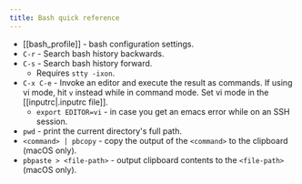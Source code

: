 ```yaml
---
title: Bash quick reference
---
```


- [[bash_profile]] - bash configuration settings.
- `C-r` - Search bash history backwards.
- `C-s` - Search bash history forward.
	- Requires `stty -ixon`.
- `C-x C-e` - Invoke an editor and execute the result as commands. If using vi mode, hit `v` instead while in command mode. Set vi mode in the [[inputrc|.inputrc file]].
    - `export EDITOR=vi` - in case you get an emacs error while on an SSH session.
- `pwd` - print the current directory's full path.
- `<command> | pbcopy` - copy the output of the `<command>` to the clipboard (macOS only).
- `pbpaste > <file-path>` - output clipboard contents to the `<file-path>` (macOS only).